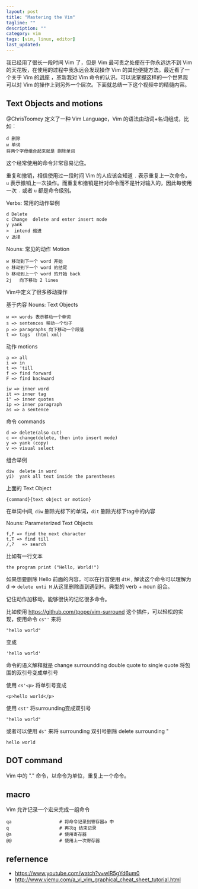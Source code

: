 ```yaml
---
layout: post
title: "Mastering the Vim"
tagline: ""
description: ""
category: vim
tags: [vim, linux, editor]
last_updated: 
---
```


我已经用了很长一段时间 Vim 了，但是 Vim 最可贵之处便在于你永远达不到 Vim 的天花板，在使用的过程中我永远会发现操作 Vim 的其他便捷方法。最近看了一个关于 Vim 的[讲座](https://www.youtube.com/watch?v=wlR5gYd6um0) ，革新我对 Vim 命令的认识。可以说掌握这样的一个世界观可以对 Vim 的操作上到另外一个层次。下面就总结一下这个视频中的精髓内容。

## Text Objects and motions

@ChrisToomey 定义了一种 Vim Language，Vim 的语法由动词+名词组成，比如：

	d 删除
	w 单词
	将两个字母组合起来就是 删除单词

这个经常使用的命令非常容易记住。

重复和撤销，相信使用过一段时间 Vim 的人应该会知道 `.` 表示重复上一次命令， `u` 表示撤销上一次操作。而重复和撤销是针对命令而不是针对输入的，因此每使用一次 `.` 或者 `u` 都是命令级别。

Verbs: 常用的动作举例

	d Delete
	c Change  delete and enter insert mode
	y yank
	>  intend 缩进
	v 选择

Nouns: 常见的动作 Motion

	w 移动到下一个 word 开始
	e 移动到下一个 word 的结尾
	b 移动到上一个 word 的开始 back
	2j   向下移动 2 lines

Vim中定义了很多移动操作

基于内容 Nouns: Text Objects

	w => words 表示移动一个单词
	s => sentences 移动一个句子
	p => paragraphs 向下移动一个段落
	t => tags  (html xml)

动作 motions 

	a => all
	i => in
	t => 'till
	f => find forward
	F => find backward

	iw => inner word
	it => inner tag
	i" => inner quotes
	ip => inner paragraph
	as => a sentence

命令 commands

	d => delete(also cut)
	c => change(delete, then into insert mode)
	y => yank (copy)
	v => visual select

组合举例

	diw  delete in word
	yi)  yank all text inside the parentheses


上面的 Text Object

	{command}{text object or motion}

在单词中间, `diw` 删除光标下的单词，`dit` 删除光标下tag中的内容

Nouns: Parameterized Text Objects

	f,F => find the next character
	t,T => find till
	/,?   => search

比如有一行文本

	the program print ("Hello, World!")

如果想要删除 Hello 前面的内容，可以在行首使用 `dtH` , 解读这个命令可以理解为 d => `delete unti H` 从这里删除直到遇到H。典型的 verb + noun 组合。

记住动作加移动，能够很快的记忆很多命令。

比如使用 <https://github.com/tpope/vim-surround> 这个插件，可以轻松的实现，使用命令 `cs"'` 来将

	"hello world"

变成

	'hello world'

命令的语义解释就是 change surroundding double quote to single quote 将包围的双引号变成单引号

使用 `cs'<p>` 将单引号变成 <p>

	<p>hello world</p>

使用 `cst"` 将surrounding变成双引号

	"hello world"

或者可以使用 `ds"` 来将 surrounding 双引号删除 delete surrounding "

	hello world


## DOT command
Vim 中的 "." 命令，以命令为单位，重复上一个命令。


## macro
Vim 允许记录一个宏来完成一组命令

	qa                  # 将命令记录到寄存器a 中
	q                   # 再次q 结束记录
	@a                  # 使用寄存器
	@@                  # 使用上一次寄存器


## refernence

- <https://www.youtube.com/watch?v=wlR5gYd6um0>
- <http://www.viemu.com/a_vi_vim_graphical_cheat_sheet_tutorial.html>

